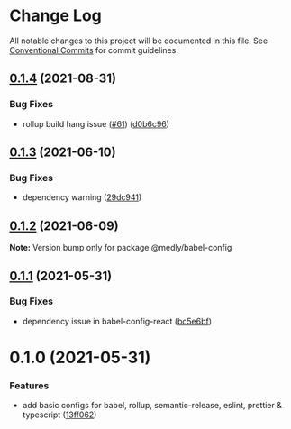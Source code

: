 # Change Log

All notable changes to this project will be documented in this file.
See [Conventional Commits](https://conventionalcommits.org) for commit guidelines.

## [0.1.4](https://github.com/medly/configs/compare/@medly/babel-config@0.1.3...@medly/babel-config@0.1.4) (2021-08-31)


### Bug Fixes

* rollup build hang issue ([#61](https://github.com/medly/configs/issues/61)) ([d0b6c96](https://github.com/medly/configs/commit/d0b6c968396f5c293839b6aabf780ccffbd45cab))





## [0.1.3](https://github.com/medly/configs/compare/@medly/babel-config@0.1.2...@medly/babel-config@0.1.3) (2021-06-10)


### Bug Fixes

* dependency warning ([29dc941](https://github.com/medly/configs/commit/29dc9416844032c6d3680fdbecaa3054af4f31f5))





## [0.1.2](https://github.com/medly/configs/compare/@medly/babel-config@0.1.1...@medly/babel-config@0.1.2) (2021-06-09)

**Note:** Version bump only for package @medly/babel-config





## [0.1.1](https://github.com/medly/configs/compare/@medly/babel-config@0.1.0...@medly/babel-config@0.1.1) (2021-05-31)


### Bug Fixes

* dependency issue in babel-config-react ([bc5e6bf](https://github.com/medly/configs/commit/bc5e6bf115183e7638b6468e5c6400819c2ecd28))





# 0.1.0 (2021-05-31)


### Features

* add basic configs for babel, rollup, semantic-release, eslint, prettier & typescript ([13ff062](https://github.com/medly/configs/commit/13ff0623177c58378914d01031328d71504653af))
